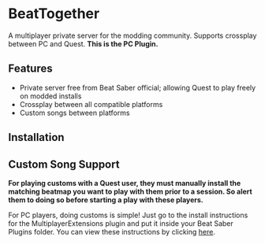 # BeatTogether
A multiplayer private server for the modding community. Supports crossplay between PC and Quest. **This is the PC Plugin.**

## Features
* Private server free from Beat Saber official; allowing Quest to play freely on modded installs
* Crossplay between all compatible platforms
* Custom songs between platforms

## Installation

## Custom Song Support

**For playing customs with a Quest user, they must manually install the matching beatmap you want to play with them prior to a session. So alert them to doing so before starting a play with these players.**

For PC players, doing customs is simple! Just go to the install instructions for the MultiplayerExtensions plugin and put it inside your Beat Saber Plugins folder. You can view these instructions by clicking [here](https://github.com/Zingabopp/MultiplayerExtensions#installation).
